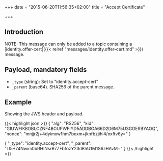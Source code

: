 +++
date = "2015-06-20T11:56:35+02:00"
title = "Accept Certificate"

+++

## Introduction

NOTE: This message can only be added to a topic containing a
      [identity.offer-cert]({{< relref "messages/identity.offer-cert.md" >}})
      message.

## Payload, mandatory fields

* `_type` (string): Set to "identity.accept-cert"
* `_parent` (base64). SHA256 of the parent message.

## Example

Showing the JWS header and payload.

{{< highlight json >}}
{
  "alg": "RS256",
  "kid": "GIUWFIKBOBLCZNF4BOUPWFIYD5ADDBGA66D2D6M75U3GOERBYAOQ",
  "nonce": "mnjjr2j+4dyimxw1hm7boxm+jknfbzjihi4/oxftv6y="
}

{
  "_type": "identity.accept-cert",
  "_parent": "Ll5+74Nwim0bRHINsrB7ZFbfozY23dBhU1M1S6zHAvM="
}
{{< /highlight >}}
